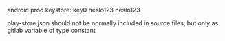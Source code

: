 android prod keystore: key0 heslo123 heslo123

play-store.json should not be normally included in source files, but only as gitlab variable of type constant
